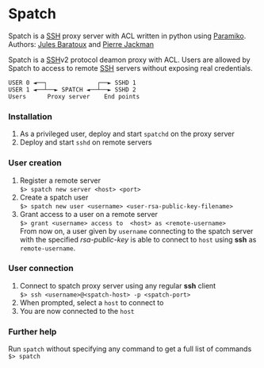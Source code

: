 # Spatch
Spatch is a [SSH][ssh] proxy server with ACL written in python using [Paramiko][paramiko].  
Authors: [Jules Baratoux][@jules] and [Pierre Jackman][@jack]

Spatch is a [SSH][ssh]v2 protocol deamon proxy with ACL. Users are allowed by Spatch to access to remote [SSH][ssh] servers without exposing real credentials.

```
USER 0 ◄──┐              ┌──► SSHD 1
USER 1 ◄──┴──► SPATCH ◄──┴──► SSHD 2
Users      Proxy server    End points
```

### Installation
1. As a privileged user, deploy and start `spatchd` on the proxy server
2. Deploy and start `sshd` on remote servers

### User creation
1. Register a remote server  
 `$> spatch new server <host> <port>`
2. Create a spatch user  
 `$> spatch new user <username> <user-rsa-public-key-filename>`
3. Grant access to a user on a remote server  
 `$> grant <username> access to  <host> as <remote-username>`  
 From now on, a user given by `username` connecting to the spatch server with the specified *rsa-public-key* is able to connect to `host` using **ssh** as `remote-username`.

### User connection
1. Connect to spatch proxy server using any regular **ssh** client  
 `$> ssh <username>@<spatch-host> -p <spatch-port>`
2. When prompted, select a `host` to connect to
3. You are now connected to the `host`

### Further help
Run `spatch` without specifying any command to get a full list of commands  
`$> spatch`

   [@jules]: <github.com/Jules-Baratoux>
   [@jack]: <github.com/Liek0s>
   [ssh]: <http://www.openssh.com>
   [paramiko]: <www.paramiko.org/>
